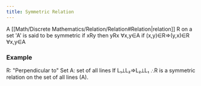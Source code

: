 ```yaml
---
title: Symmetric Relation
---
```

A [[Math/Discrete Mathematics/Relation/Relation#Relation|relation]] R on a set 'A' is said to be symmetric if xRy then yRx ∀x,y∈A
if (x,y)∈R⇒(y,x)∈R ∀x,y∈A

### Example
R: "Perpendicular to"
Set A: set of all lines
If L₁⟂L₂⇒L₂⟂L₁
∴R is a symmetric relation on the set of all lines (A).